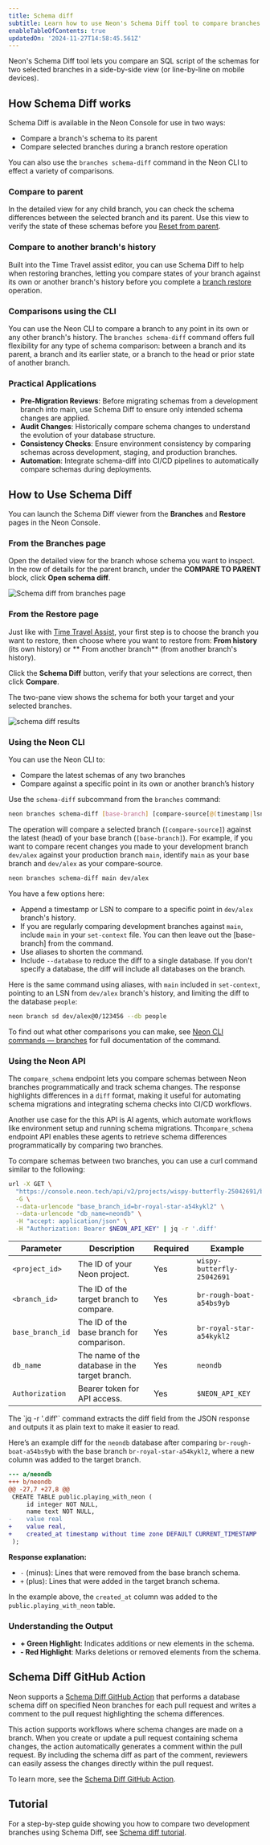 ```yaml
---
title: Schema diff
subtitle: Learn how to use Neon's Schema Diff tool to compare branches of your database
enableTableOfContents: true
updatedOn: '2024-11-27T14:58:45.561Z'
---
```


Neon's Schema Diff tool lets you compare an SQL script of the schemas for two selected branches in a side-by-side view (or line-by-line on mobile devices).

## How Schema Diff works

Schema Diff is available in the Neon Console for use in two ways:

- Compare a branch's schema to its parent
- Compare selected branches during a branch restore operation

You can also use the `branches schema-diff` command in the Neon CLI to effect a variety of comparisons.

### Compare to parent

In the detailed view for any child branch, you can check the schema differences between the selected branch and its parent. Use this view to verify the state of these schemas before you [Reset from parent](/docs/guides/reset-from-parent).

### Compare to another branch's history

Built into the Time Travel assist editor, you can use Schema Diff to help when restoring branches, letting you compare states of your branch against its own or another branch's history before you complete a [branch restore](/docs/guides/branch-restore) operation.

### Comparisons using the CLI

You can use the Neon CLI to compare a branch to any point in its own or any other branch's history. The `branches schema-diff` command offers full flexibility for any type of schema comparison: between a branch and its parent, a branch and its earlier state, or a branch to the head or prior state of another branch.

### Practical Applications

- **Pre-Migration Reviews**: Before migrating schemas from a development branch into main, use Schema Diff to ensure only intended schema changes are applied.
- **Audit Changes**: Historically compare schema changes to understand the evolution of your database structure.
- **Consistency Checks**: Ensure environment consistency by comparing schemas across development, staging, and production branches.
- **Automation**: Integrate schema-diff into CI/CD pipelines to automatically compare schemas during deployments.

## How to Use Schema Diff

You can launch the Schema Diff viewer from the **Branches** and **Restore** pages in the Neon Console.

### From the Branches page

Open the detailed view for the branch whose schema you want to inspect. In the row of details for the parent branch, under the **COMPARE TO PARENT** block, click **Open schema diff**.

![Schema diff from branches page](/docs/guides/schema_diff_compare_parent.png)

### From the Restore page

Just like with [Time Travel Assist](/docs/guides/branch-restore#using-time-travel-assist), your first step is to choose the branch you want to restore, then choose where you want to restore from: **From history** (its own history) or ** From another branch** (from another branch's history).

Click the **Schema Diff** button, verify that your selections are correct, then click **Compare**.

The two-pane view shows the schema for both your target and your selected branches.

![schema diff results](/docs/guides/schema_diff_result.png)

### Using the Neon CLI

You can use the Neon CLI to:

- Compare the latest schemas of any two branches
- Compare against a specific point in its own or another branch’s history

Use the `schema-diff` subcommand from the `branches` command:

```bash
neon branches schema-diff [base-branch] [compare-source[@(timestamp|lsn)]]
```

The operation will compare a selected branch (`[compare-source]`) against the latest (head) of your base branch (`[base-branch]`). For example, if you want to compare recent changes you made to your development branch `dev/alex` against your production branch `main`, identify `main` as your base branch and `dev/alex` as your compare-source.

```bash
neon branches schema-diff main dev/alex
```

You have a few options here:

- Append a timestamp or LSN to compare to a specific point in `dev/alex` branch's history.
- If you are regularly comparing development branches against `main`, include `main` in your `set-context` file. You can then leave out the [base-branch] from the command.
- Use aliases to shorten the command.
- Include `--database` to reduce the diff to a single database. If you don't specify a database, the diff will include all databases on the branch.

Here is the same command using aliases, with `main` included in `set-context`, pointing to an LSN from `dev/alex` branch's history, and limiting the diff to the database `people`:

```bash
neon branch sd dev/alex@0/123456 --db people
```

To find out what other comparisons you can make, see [Neon CLI commands — branches](/docs/reference/cli-branches#schema-diff) for full documentation of the command.

### Using the Neon API

The `compare_schema` endpoint lets you compare schemas between Neon branches programmatically and track schema changes. The response highlights differences in a `diff` format, making it useful for automating schema migrations and integrating schema checks into CI/CD workflows.

Another use case for the this API is AI agents, which automate workflows like environment setup and running schema migrations. Th`compare_schema` endpoint API enables these agents to retrieve schema differences programmatically by comparing two branches.

To compare schemas between two branches, you can use a curl command similar to the following:

```bash
url -X GET \
  "https://console.neon.tech/api/v2/projects/wispy-butterfly-25042691/branches/br-rough-boat-a54bs9yb/compare_schema" \
  -G \
  --data-urlencode "base_branch_id=br-royal-star-a54kykl2" \
  --data-urlencode "db_name=neondb" \
  -H "accept: application/json" \
  -H "Authorization: Bearer $NEON_API_KEY" | jq -r '.diff'
```

| Parameter        | Description                                | Required | Example                    |
|------------------|--------------------------------------------|----------|----------------------------|
| `<project_id>`   | The ID of your Neon project.              | Yes      | `wispy-butterfly-25042691` |
| `<branch_id>`    | The ID of the target branch to compare.   | Yes      | `br-rough-boat-a54bs9yb`   |
| `base_branch_id` | The ID of the base branch for comparison. | Yes      | `br-royal-star-a54kykl2`   |
| `db_name`        | The name of the database in the target branch. | Yes      | `neondb`                   |
| `Authorization`  | Bearer token for API access.              | Yes      | `$NEON_API_KEY`            |

<Admonition type="note">
The `jq -r '.diff'` command extracts the diff field from the JSON response and outputs it as plain text to make it easier to read.
</Admonition>

Here’s an example diff for the `neondb` database after comparing `br-rough-boat-a54bs9yb` with the base branch `br-royal-star-a54kykl2`, where a new column was added to the target branch.

```diff
--- a/neondb
+++ b/neondb
@@ -27,7 +27,8 @@
 CREATE TABLE public.playing_with_neon (
     id integer NOT NULL,
     name text NOT NULL,
-    value real
+    value real,
+    created_at timestamp without time zone DEFAULT CURRENT_TIMESTAMP
 );
```

**Response explanation:**

- `-` (minus): Lines that were removed from the base branch schema.
- `+` (plus): Lines that were added in the target branch schema.

In the example above, the `created_at` column was added to the `public.playing_with_neon` table.

### Understanding the Output

- **+ Green Highlight**: Indicates additions or new elements in the schema.
- **- Red Highlight**: Marks deletions or removed elements from the schema.

## Schema Diff GitHub Action

Neon supports a [Schema Diff GitHub Action](/docs/guides/branching-github-actions#schema-diff-action) that performs a database schema diff on specified Neon branches for each pull request and writes a comment to the pull request highlighting the schema differences.

This action supports workflows where schema changes are made on a branch. When you create or update a pull request containing schema changes, the action automatically generates a comment within the pull request. By including the schema diff as part of the comment, reviewers can easily assess the changes directly within the pull request.

To learn more, see the [Schema Diff GitHub Action](/docs/guides/branching-github-actions#schema-diff-action).

## Tutorial

For a step-by-step guide showing you how to compare two development branches using Schema Diff, see [Schema diff tutorial](/docs/guides/schema-diff-tutorial).
